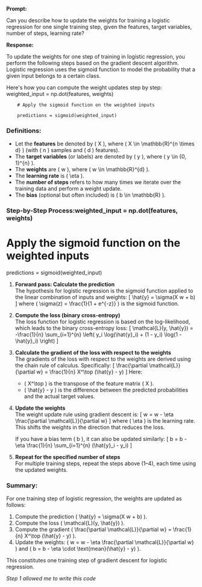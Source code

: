 **Prompt:**

Can you describe how to update the weights for training a logistic regression for one single training step, given the features, target variables, number of steps, learning rate?

**Response:**

To update the weights for one step of training in logistic regression, you perform the following steps based on the gradient descent algorithm. Logistic regression uses the sigmoid function to model the probability that a given input belongs to a certain class.

Here's how you can compute the weight updates step by step:
weighted_input = np.dot(features, weights)

        # Apply the sigmoid function on the weighted inputs

        predictions = sigmoid(weighted_input)

### Definitions:
- Let the **features** be denoted by \( X \), where \( X \in \mathbb{R}^{n \times d} \) (with \( n \) samples and \( d \) features).
- The **target variables** (or labels) are denoted by \( y \), where \( y \in \{0, 1\}^{n} \).
- The **weights** are \( w \), where \( w \in \mathbb{R}^{d} \).
- The **learning rate** is \( \eta \).
- The **number of steps** refers to how many times we iterate over the training data and perform a weight update.
- The **bias** (optional but often included) is \( b \in \mathbb{R} \).

### Step-by-Step Process:weighted_input = np.dot(features, weights)

# Apply the sigmoid function on the weighted inputs

predictions = sigmoid(weighted_input)


1. **Forward pass: Calculate the prediction**  
   The hypothesis for logistic regression is the sigmoid function applied to the linear combination of inputs and weights:
   \[
   \hat{y} = \sigma(X w + b)
   \]
   where \( \sigma(z) = \frac{1}{1 + e^{-z}} \) is the sigmoid function.

2. **Compute the loss (binary cross-entropy)**  
   The loss function for logistic regression is based on the log-likelihood, which leads to the binary cross-entropy loss:
   \[
   \mathcal{L}(y, \hat{y}) = -\frac{1}{n} \sum_{i=1}^{n} \left( y_i \log(\hat{y}_i) + (1 - y_i) \log(1 - \hat{y}_i) \right)
   \]

3. **Calculate the gradient of the loss with respect to the weights**  
   The gradients of the loss with respect to the weights are derived using the chain rule of calculus. Specifically:
   \[
   \frac{\partial \mathcal{L}}{\partial w} = \frac{1}{n} X^\top (\hat{y} - y)
   \]
   Here:
   - \( X^\top \) is the transpose of the feature matrix \( X \).
   - \( \hat{y} - y \) is the difference between the predicted probabilities and the actual target values.

4. **Update the weights**  
   The weight update rule using gradient descent is:
   \[
   w = w - \eta \frac{\partial \mathcal{L}}{\partial w}
   \]
   where \( \eta \) is the learning rate. This shifts the weights in the direction that reduces the loss.
   
   If you have a bias term \( b \), it can also be updated similarly:
   \[
   b = b - \eta \frac{1}{n} \sum_{i=1}^{n} (\hat{y}_i - y_i)
   \]

5. **Repeat for the specified number of steps**  
   For multiple training steps, repeat the steps above (1–4), each time using the updated weights.

### Summary:
For one training step of logistic regression, the weights are updated as follows:
1. Compute the prediction \( \hat{y} = \sigma(X w + b) \).
2. Compute the loss \( \mathcal{L}(y, \hat{y}) \).
3. Compute the gradient \( \frac{\partial \mathcal{L}}{\partial w} = \frac{1}{n} X^\top (\hat{y} - y) \).
4. Update the weights: \( w = w - \eta \frac{\partial \mathcal{L}}{\partial w} \) and \( b = b - \eta \cdot \text{mean}(\hat{y} - y) \).

This constitutes one training step of gradient descent for logistic regression.

*Step 1 allowed me to write this code*
